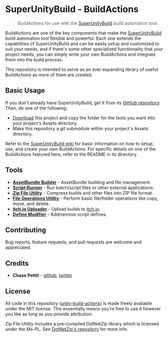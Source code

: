 # SuperUnityBuild - BuildActions
> BuildActions for use with the [SuperUnityBuild][unitybuild] build automation tool.

BuildActions are one of the key components that make the [SuperUnityBuild][unitybuild] build automation tool flexible and powerful. Each one extends the capabilities of SuperUnityBuild and can be easily setup and customized to suit your needs, and if there's some other specialized functionality that your project needs, you can simply write your own BuildActions and integrate them into the build process.

This repository is intended to serve as an ever expanding library of useful BuildActions as more of them are created.

## Basic Usage

If you don't already have SuperUnityBuild, get it from its [GitHub repository][unitybuild]. Then, do one of the following:

* [Download][download] this project and copy the folder for the tools you want into your project's Assets directory.
* Make this repository a git submodule within your project's Assets directory.

Refer to the [SuperUnityBuild wiki][unitybuild-wiki] for basic information on how to setup, use, and create your own BuildActions. For specific details on one of the BuildActions featured here, refer to the README in its directory.

## Tools

* [**AssetBundle Builder**][assetbundle] - AssetBundle building and file management.
* [**Script Runner**][scriptrunner] - Run batch/script files or other external applications.
* [**Zip File Utility**][zipfile] - Compress builds and other files into ZIP file format.
* [**File Operations Utility**][fileutil] - Perform basic file/folder operations like copy, move, and delete.
* [**itch.io Uploader**][itchuploader] - Upload builds to [itch.io](https://itch.io/).
* [**Define Modifier**][overridedefines] - Add/remove script defines.

## Contributing
Bug reports, feature requests, and pull requests are welcome and appreciated.

## Credits
* **Chase Pettit** - [github](https://github.com/Chaser324), [twitter](http://twitter.com/chasepettit)

## License
All code in this repository ([unity-build-actions](https://github.com/Chaser324/unity-build-actions)) is made freely available under the MIT license. This essentially means you're free to use it however you like as long as you provide attribution.

Zip File Utility includes a pre-compiled DotNetZip library which is licensed under the Ms-PL. See [DotNetZip's repository](https://dotnetzip.codeplex.com/) for more info.





[download]: https://github.com/Chaser324/unity-build-actions/archive/master.zip
[unitybuild]: https://github.com/Chaser324/unity-build
[unitybuild-wiki]: https://github.com/Chaser324/unity-build/wiki/Build-Actions

[assetbundle]: https://github.com/Chaser324/unity-build-actions/tree/master/UnityBuild-AssetBundle
[fileutil]: https://github.com/Chaser324/unity-build-actions/tree/master/UnityBuild-FileUtility
[scriptrunner]: https://github.com/Chaser324/unity-build-actions/tree/master/UnityBuild-ScriptRunner
[zipfile]: https://github.com/Chaser324/unity-build-actions/tree/master/UnityBuild-ZipFile
[itchuploader]: https://github.com/Chaser324/unity-build-actions/tree/master/UnityBuild-ItchUploader
[overridedefines]: https://github.com/Chaser324/unity-build-actions/tree/master/UnityBuild-OverrideDefines
